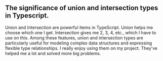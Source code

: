 ## The significance of union and intersection types in Typescript.

Union and Intersection are powerful items in TypeScript. Union helps me choose which one I get. Intersection gives me 2, 3, 4, etc., which I have to use on this. Among these features, union and intersection types are particularly useful for modeling complex data structures and expressing flexible type relationships. I really enjoy using them on my project. They've helped me a lot and solved more big problems.
